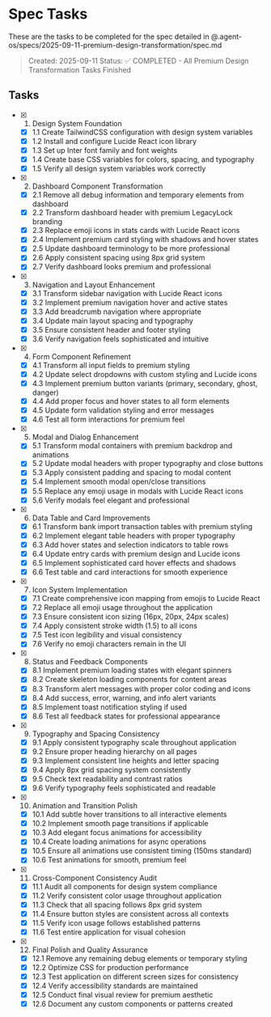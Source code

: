 # Spec Tasks

These are the tasks to be completed for the spec detailed in @.agent-os/specs/2025-09-11-premium-design-transformation/spec.md

> Created: 2025-09-11
> Status: ✅ COMPLETED - All Premium Design Transformation Tasks Finished

## Tasks

- [x] 1. Design System Foundation
  - [x] 1.1 Create TailwindCSS configuration with design system variables
  - [x] 1.2 Install and configure Lucide React icon library
  - [x] 1.3 Set up Inter font family and font weights
  - [x] 1.4 Create base CSS variables for colors, spacing, and typography
  - [x] 1.5 Verify all design system variables work correctly

- [x] 2. Dashboard Component Transformation
  - [x] 2.1 Remove all debug information and temporary elements from dashboard
  - [x] 2.2 Transform dashboard header with premium LegacyLock branding
  - [x] 2.3 Replace emoji icons in stats cards with Lucide React icons
  - [x] 2.4 Implement premium card styling with shadows and hover states
  - [x] 2.5 Update dashboard terminology to be more professional
  - [x] 2.6 Apply consistent spacing using 8px grid system
  - [x] 2.7 Verify dashboard looks premium and professional

- [x] 3. Navigation and Layout Enhancement
  - [x] 3.1 Transform sidebar navigation with Lucide React icons
  - [x] 3.2 Implement premium navigation hover and active states
  - [x] 3.3 Add breadcrumb navigation where appropriate
  - [x] 3.4 Update main layout spacing and typography
  - [x] 3.5 Ensure consistent header and footer styling
  - [x] 3.6 Verify navigation feels sophisticated and intuitive

- [x] 4. Form Component Refinement
  - [x] 4.1 Transform all input fields to premium styling
  - [x] 4.2 Update select dropdowns with custom styling and Lucide icons
  - [x] 4.3 Implement premium button variants (primary, secondary, ghost, danger)
  - [x] 4.4 Add proper focus and hover states to all form elements
  - [x] 4.5 Update form validation styling and error messages
  - [x] 4.6 Test all form interactions for premium feel

- [x] 5. Modal and Dialog Enhancement
  - [x] 5.1 Transform modal containers with premium backdrop and animations
  - [x] 5.2 Update modal headers with proper typography and close buttons
  - [x] 5.3 Apply consistent padding and spacing to modal content
  - [x] 5.4 Implement smooth modal open/close transitions
  - [x] 5.5 Replace any emoji usage in modals with Lucide React icons
  - [x] 5.6 Verify modals feel elegant and professional

- [x] 6. Data Table and Card Improvements
  - [x] 6.1 Transform bank import transaction tables with premium styling
  - [x] 6.2 Implement elegant table headers with proper typography
  - [x] 6.3 Add hover states and selection indicators to table rows
  - [x] 6.4 Update entry cards with premium design and Lucide icons
  - [x] 6.5 Implement sophisticated card hover effects and shadows
  - [x] 6.6 Test table and card interactions for smooth experience

- [x] 7. Icon System Implementation
  - [x] 7.1 Create comprehensive icon mapping from emojis to Lucide React
  - [x] 7.2 Replace all emoji usage throughout the application
  - [x] 7.3 Ensure consistent icon sizing (16px, 20px, 24px scales)
  - [x] 7.4 Apply consistent stroke width (1.5) to all icons
  - [x] 7.5 Test icon legibility and visual consistency
  - [x] 7.6 Verify no emoji characters remain in the UI

- [x] 8. Status and Feedback Components
  - [x] 8.1 Implement premium loading states with elegant spinners
  - [x] 8.2 Create skeleton loading components for content areas
  - [x] 8.3 Transform alert messages with proper color coding and icons
  - [x] 8.4 Add success, error, warning, and info alert variants
  - [x] 8.5 Implement toast notification styling if used
  - [x] 8.6 Test all feedback states for professional appearance

- [x] 9. Typography and Spacing Consistency
  - [x] 9.1 Apply consistent typography scale throughout application
  - [x] 9.2 Ensure proper heading hierarchy on all pages
  - [x] 9.3 Implement consistent line heights and letter spacing
  - [x] 9.4 Apply 8px grid spacing system consistently
  - [x] 9.5 Check text readability and contrast ratios
  - [x] 9.6 Verify typography feels sophisticated and readable

- [x] 10. Animation and Transition Polish
  - [x] 10.1 Add subtle hover transitions to all interactive elements
  - [x] 10.2 Implement smooth page transitions if applicable
  - [x] 10.3 Add elegant focus animations for accessibility
  - [x] 10.4 Create loading animations for async operations
  - [x] 10.5 Ensure all animations use consistent timing (150ms standard)
  - [x] 10.6 Test animations for smooth, premium feel

- [x] 11. Cross-Component Consistency Audit
  - [x] 11.1 Audit all components for design system compliance
  - [x] 11.2 Verify consistent color usage throughout application
  - [x] 11.3 Check that all spacing follows 8px grid system
  - [x] 11.4 Ensure button styles are consistent across all contexts
  - [x] 11.5 Verify icon usage follows established patterns
  - [x] 11.6 Test entire application for visual cohesion

- [x] 12. Final Polish and Quality Assurance
  - [x] 12.1 Remove any remaining debug elements or temporary styling
  - [x] 12.2 Optimize CSS for production performance
  - [x] 12.3 Test application on different screen sizes for consistency
  - [x] 12.4 Verify accessibility standards are maintained
  - [x] 12.5 Conduct final visual review for premium aesthetic
  - [x] 12.6 Document any custom components or patterns created